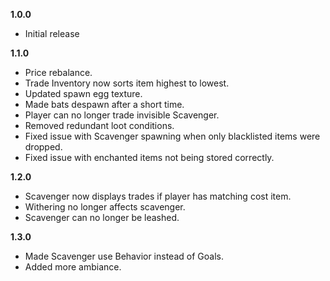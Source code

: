 **1.0.0**
* Initial release

**1.1.0**
* Price rebalance.
* Trade Inventory now sorts item highest to lowest.
* Updated spawn egg texture.
* Made bats despawn after a short time.
* Player can no longer trade invisible Scavenger.
* Removed redundant loot conditions.
* Fixed issue with Scavenger spawning when only blacklisted items were dropped.
* Fixed issue with enchanted items not being stored correctly.

**1.2.0**
* Scavenger now displays trades if player has matching cost item.
* Withering no longer affects scavenger.
* Scavenger can no longer be leashed.

**1.3.0**
* Made Scavenger use Behavior instead of Goals.
* Added more ambiance.